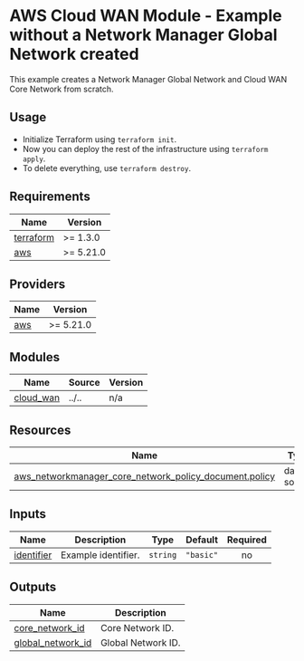<!-- BEGIN_TF_DOCS -->
# AWS Cloud WAN Module - Example without a Network Manager Global Network created

This example creates a Network Manager Global Network and Cloud WAN Core Network from scratch.

## Usage

- Initialize Terraform using `terraform init`.
- Now you can deploy the rest of the infrastructure using `terraform apply`.
- To delete everything, use `terraform destroy`.

## Requirements

| Name | Version |
|------|---------|
| <a name="requirement_terraform"></a> [terraform](#requirement\_terraform) | >= 1.3.0 |
| <a name="requirement_aws"></a> [aws](#requirement\_aws) | >= 5.21.0 |

## Providers

| Name | Version |
|------|---------|
| <a name="provider_aws"></a> [aws](#provider\_aws) | >= 5.21.0 |

## Modules

| Name | Source | Version |
|------|--------|---------|
| <a name="module_cloud_wan"></a> [cloud\_wan](#module\_cloud\_wan) | ../.. | n/a |

## Resources

| Name | Type |
|------|------|
| [aws_networkmanager_core_network_policy_document.policy](https://registry.terraform.io/providers/hashicorp/aws/latest/docs/data-sources/networkmanager_core_network_policy_document) | data source |

## Inputs

| Name | Description | Type | Default | Required |
|------|-------------|------|---------|:--------:|
| <a name="input_identifier"></a> [identifier](#input\_identifier) | Example identifier. | `string` | `"basic"` | no |

## Outputs

| Name | Description |
|------|-------------|
| <a name="output_core_network_id"></a> [core\_network\_id](#output\_core\_network\_id) | Core Network ID. |
| <a name="output_global_network_id"></a> [global\_network\_id](#output\_global\_network\_id) | Global Network ID. |
<!-- END_TF_DOCS -->